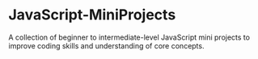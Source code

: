 # JavaScript-MiniProjects
A collection of beginner to intermediate-level JavaScript mini projects to improve coding skills and understanding of core concepts.
